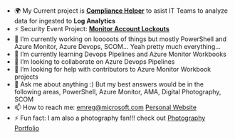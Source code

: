 - 🌍 My Current project is [**Compliance Helper**](https://github.com/emrgcl/ComplianceHelper/) to asist IT Teams to analyze data for ingested to **Log Analytics**
- ⚡ Security Event Project: [**Monitor Account Lockouts**](https://github.com/emrgcl/MonitorAccountLockouts)
- 🔭 I’m currently working on looooots of things but mostly PowerShell and Azure Monitor, Azure Devops, SCOM... Yeah pretty much everything...
- 🌱 I’m currently learning Devops Pipelines and Azure Monitor Workbooks
- 👯 I’m looking to collaborate on Azure Devops Pipelines
- 🤔 I’m looking for help with contributors to Azure Monitor Workbook projects
- 💬 Ask me about anything :) But my best answers would be in the following areas, PowerShell, Azure Monitor, AMA, Digital Photography, SCOM
- 📫 How to reach me: emreg@microsoft.com [Personal Website](https://www.emreguclu.io)
- ⚡ Fun fact: I am also a photography fan!!! check out [Photography Portfolio](https://www.emreguclu.com)


